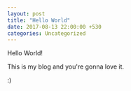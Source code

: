 ```yaml
---
layout: post
title: "Hello World"
date: 2017-08-13 22:00:00 +530
categories: Uncategorized
---
```

Hello World!

This is my blog and you're gonna love it.

:)